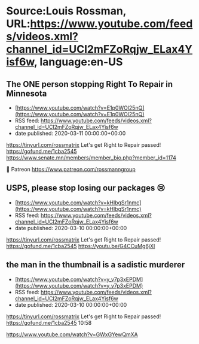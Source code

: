 # Source:Louis Rossman, URL:https://www.youtube.com/feeds/videos.xml?channel_id=UCl2mFZoRqjw_ELax4Yisf6w, language:en-US

## The ONE person stopping Right To Repair in Minnesota
 - [https://www.youtube.com/watch?v=E1p0WOl25nQ](https://www.youtube.com/watch?v=E1p0WOl25nQ)
 - RSS feed: https://www.youtube.com/feeds/videos.xml?channel_id=UCl2mFZoRqjw_ELax4Yisf6w
 - date published: 2020-03-11 00:00:00+00:00

https://tinyurl.com/rossmatrix
Let's get Right to Repair passed! https://gofund.me/1cba2545
https://www.senate.mn/members/member_bio.php?member_id=1174


🔵 Patreon https://www.patreon.com/rossmanngroup

## USPS, please stop losing our packages 😢
 - [https://www.youtube.com/watch?v=kHlbgSr1nmc](https://www.youtube.com/watch?v=kHlbgSr1nmc)
 - RSS feed: https://www.youtube.com/feeds/videos.xml?channel_id=UCl2mFZoRqjw_ELax4Yisf6w
 - date published: 2020-03-10 00:00:00+00:00

https://tinyurl.com/rossmatrix
Let's get Right to Repair passed! https://gofund.me/1cba2545
https://youtu.be/G4CCuMg6jXI

## the man in the thumbnail is a sadistic murderer
 - [https://www.youtube.com/watch?v=y_v7p3xEPDM](https://www.youtube.com/watch?v=y_v7p3xEPDM)
 - RSS feed: https://www.youtube.com/feeds/videos.xml?channel_id=UCl2mFZoRqjw_ELax4Yisf6w
 - date published: 2020-03-10 00:00:00+00:00

https://tinyurl.com/rossmatrix
Let's get Right to Repair passed! https://gofund.me/1cba2545
10:58 



https://www.youtube.com/watch?v=GWxGYewQmXA

